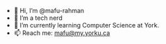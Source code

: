 - 👋 Hi, I’m @mafu-rahman
- 👀 I’m a tech nerd
- 🌱 I’m currently learning Computer Science at York.
- 📫 Reach me: mafu@my.yorku.ca

<!---
mafu-rahman/mafu-rahman is a ✨ special ✨ repository because its `README.md` (this file) appears on your GitHub profile.
You can click the Preview link to take a look at your changes.
--->
